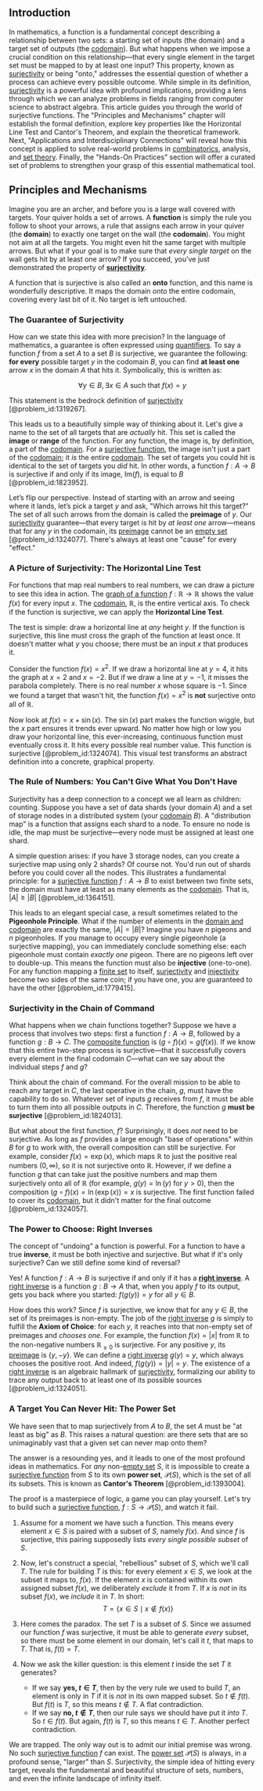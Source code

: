 ## Introduction
In mathematics, a function is a fundamental concept describing a relationship between two sets: a starting set of inputs (the domain) and a target set of outputs (the [codomain](@article_id:138842)). But what happens when we impose a crucial condition on this relationship—that every single element in the target set must be mapped to by at least one input? This property, known as [surjectivity](@article_id:148437) or being "onto," addresses the essential question of whether a process can achieve every possible outcome. While simple in its definition, [surjectivity](@article_id:148437) is a powerful idea with profound implications, providing a lens through which we can analyze problems in fields ranging from computer science to abstract algebra. This article guides you through the world of surjective functions. The "Principles and Mechanisms" chapter will establish the formal definition, explore key properties like the Horizontal Line Test and Cantor's Theorem, and explain the theoretical framework. Next, "Applications and Interdisciplinary Connections" will reveal how this concept is applied to solve real-world problems in [combinatorics](@article_id:143849), analysis, and [set theory](@article_id:137289). Finally, the "Hands-On Practices" section will offer a curated set of problems to strengthen your grasp of this essential mathematical tool.

## Principles and Mechanisms

Imagine you are an archer, and before you is a large wall covered with targets. Your quiver holds a set of arrows. A **function** is simply the rule you follow to shoot your arrows, a rule that assigns each arrow in your quiver (the **domain**) to exactly one target on the wall (the **codomain**). You might not aim at all the targets. You might even hit the same target with multiple arrows. But what if your goal is to make sure that *every single target* on the wall gets hit by at least one arrow? If you succeed, you’ve just demonstrated the property of **[surjectivity](@article_id:148437)**.

A function that is surjective is also called an **onto** function, and this name is wonderfully descriptive. It maps the domain *onto* the entire codomain, covering every last bit of it. No target is left untouched.

### The Guarantee of Surjectivity

How can we state this idea with more precision? In the language of mathematics, a guarantee is often expressed using [quantifiers](@article_id:158649). To say a function $f$ from a set $A$ to a set $B$ is surjective, we guarantee the following: **for every** possible target $y$ in the codomain $B$, you can find **at least one** arrow $x$ in the domain $A$ that hits it. Symbolically, this is written as:

$$
\forall y \in B, \exists x \in A \text{ such that } f(x) = y
$$

This statement is the bedrock definition of [surjectivity](@article_id:148437) [@problem_id:1319267].

This leads us to a beautifully simple way of thinking about it. Let's give a name to the set of all targets that are *actually* hit. This set is called the **image** or **range** of the function. For any function, the image is, by definition, a part of the [codomain](@article_id:138842). For a [surjective function](@article_id:146911), the image isn't just a part of the [codomain](@article_id:138842); it *is* the entire [codomain](@article_id:138842). The set of targets you could hit is identical to the set of targets you *did* hit. In other words, a function $f: A \to B$ is surjective if and only if its image, $\text{Im}(f)$, is equal to $B$ [@problem_id:1823952].

Let’s flip our perspective. Instead of starting with an arrow and seeing where it lands, let’s pick a target $y$ and ask, "Which arrows hit this target?" The set of all such arrows from the domain is called the **preimage** of $y$. Our [surjectivity](@article_id:148437) guarantee—that every target is hit by *at least one* arrow—means that for any $y$ in the codomain, its [preimage](@article_id:150405) cannot be an [empty set](@article_id:261452) [@problem_id:1324077]. There's always at least one "cause" for every "effect."

### A Picture of Surjectivity: The Horizontal Line Test

For functions that map real numbers to real numbers, we can draw a picture to see this idea in action. The [graph of a function](@article_id:158776) $f: \mathbb{R} \to \mathbb{R}$ shows the value $f(x)$ for every input $x$. The [codomain](@article_id:138842), $\mathbb{R}$, is the entire vertical axis. To check if the function is surjective, we can apply the **Horizontal Line Test**.

The test is simple: draw a horizontal line at *any* height $y$. If the function is surjective, this line must cross the graph of the function at least once. It doesn't matter what $y$ you choose; there must be an input $x$ that produces it.

Consider the function $f(x) = x^2$. If we draw a horizontal line at $y=4$, it hits the graph at $x=2$ and $x=-2$. But if we draw a line at $y=-1$, it misses the parabola completely. There is no real number $x$ whose square is $-1$. Since we found a target that wasn't hit, the function $f(x)=x^2$ is **not** surjective onto all of $\mathbb{R}$.

Now look at $f(x) = x + \sin(x)$. The $\sin(x)$ part makes the function wiggle, but the $x$ part ensures it trends ever upward. No matter how high or low you draw your horizontal line, this ever-increasing, continuous function must eventually cross it. It hits every possible real number value. This function is surjective [@problem_id:1324074]. This visual test transforms an abstract definition into a concrete, graphical property.

### The Rule of Numbers: You Can't Give What You Don't Have

Surjectivity has a deep connection to a concept we all learn as children: counting. Suppose you have a set of data shards (your domain $A$) and a set of storage nodes in a distributed system (your [codomain](@article_id:138842) $B$). A "distribution map" is a function that assigns each shard to a node. To ensure no node is idle, the map must be surjective—every node must be assigned at least one shard.

A simple question arises: if you have 3 storage nodes, can you create a surjective map using only 2 shards? Of course not. You'd run out of shards before you could cover all the nodes. This illustrates a fundamental principle: for a [surjective function](@article_id:146911) $f: A \to B$ to exist between two finite sets, the domain must have at least as many elements as the [codomain](@article_id:138842). That is, $|A| \ge |B|$ [@problem_id:1364151].

This leads to an elegant special case, a result sometimes related to the **Pigeonhole Principle**. What if the number of elements in the [domain and codomain](@article_id:158806) are exactly the same, $|A| = |B|$? Imagine you have $n$ pigeons and $n$ pigeonholes. If you manage to occupy every single pigeonhole (a surjective mapping), you can immediately conclude something else: each pigeonhole must contain *exactly one* pigeon. There are no pigeons left over to double-up. This means the function must also be **injective** (one-to-one). For any function mapping a [finite set](@article_id:151753) to itself, [surjectivity](@article_id:148437) and [injectivity](@article_id:147228) become two sides of the same coin; if you have one, you are guaranteed to have the other [@problem_id:1779415].

### Surjectivity in the Chain of Command

What happens when we chain functions together? Suppose we have a process that involves two steps: first a function $f: A \to B$, followed by a function $g: B \to C$. The [composite function](@article_id:150957) is $(g \circ f)(x) = g(f(x))$. If we know that this entire two-step process is surjective—that it successfully covers every element in the final codomain $C$—what can we say about the individual steps $f$ and $g$?

Think about the chain of command. For the overall mission to be able to reach any target in $C$, the last operative in the chain, $g$, must have the capability to do so. Whatever set of inputs $g$ receives from $f$, it must be able to turn them into all possible outputs in $C$. Therefore, the function $g$ **must be surjective** [@problem_id:1824013].

But what about the first function, $f$? Surprisingly, it does *not* need to be surjective. As long as $f$ provides a large enough "base of operations" within $B$ for $g$ to work with, the overall composition can still be surjective. For example, consider $f(x) = \exp(x)$, which maps $\mathbb{R}$ to just the positive real numbers $(0, \infty)$, so it is not surjective onto $\mathbb{R}$. However, if we define a function $g$ that can take just the positive numbers and map them surjectively onto all of $\mathbb{R}$ (for example, $g(y) = \ln(y)$ for $y > 0$), then the composition $(g \circ f)(x) = \ln(\exp(x)) = x$ is surjective. The first function failed to cover its [codomain](@article_id:138842), but it didn't matter for the final outcome [@problem_id:1324057].

### The Power to Choose: Right Inverses

The concept of "undoing" a function is powerful. For a function to have a true **inverse**, it must be both injective and surjective. But what if it's only surjective? Can we still define some kind of reversal?

Yes! A function $f: A \to B$ is surjective if and only if it has a **[right inverse](@article_id:161004)**. A [right inverse](@article_id:161004) is a function $g: B \to A$ that, when you apply $f$ to its output, gets you back where you started: $f(g(y)) = y$ for all $y \in B$.

How does this work? Since $f$ is surjective, we know that for any $y \in B$, the set of its preimages is non-empty. The job of the [right inverse](@article_id:161004) $g$ is simply to fulfill the **Axiom of Choice**: for each $y$, it reaches into that non-empty set of preimages and *chooses one*. For example, the function $f(x) = |x|$ from $\mathbb{R}$ to the non-negative numbers $\mathbb{R}_{\ge 0}$ is surjective. For any positive $y$, its [preimage](@article_id:150405) is $\{y, -y\}$. We can define a [right inverse](@article_id:161004) $g(y) = y$, which always chooses the positive root. And indeed, $f(g(y)) = |y| = y$. The existence of a [right inverse](@article_id:161004) is an algebraic hallmark of [surjectivity](@article_id:148437), formalizing our ability to trace any output back to at least one of its possible sources [@problem_id:1324051].

### A Target You Can Never Hit: The Power Set

We have seen that to map surjectively from $A$ to $B$, the set $A$ must be "at least as big" as $B$. This raises a natural question: are there sets that are so unimaginably vast that a given set can never map onto them?

The answer is a resounding yes, and it leads to one of the most profound ideas in mathematics. For *any* non-[empty set](@article_id:261452) $S$, it is impossible to create a [surjective function](@article_id:146911) from $S$ to its own **power set**, $\mathcal{P}(S)$, which is the set of all its subsets. This is known as **Cantor's Theorem** [@problem_id:1393004].

The proof is a masterpiece of logic, a game you can play yourself. Let's try to build such a [surjective function](@article_id:146911), $f: S \to \mathcal{P}(S)$, and watch it fail.

1.  Assume for a moment we have such a function. This means every element $x \in S$ is paired with a subset of $S$, namely $f(x)$. And since $f$ is surjective, this pairing supposedly lists *every single possible subset* of $S$.

2.  Now, let's construct a special, "rebellious" subset of $S$, which we'll call $T$. The rule for building $T$ is this: for every element $x \in S$, we look at the subset it maps to, $f(x)$. If the element $x$ is contained within its own assigned subset $f(x)$, we deliberately *exclude* it from $T$. If $x$ is *not* in its subset $f(x)$, we *include* it in $T$. In short:
    $$
    T = \{ x \in S \mid x \notin f(x) \}
    $$

3.  Here comes the paradox. The set $T$ is a subset of $S$. Since we assumed our function $f$ was surjective, it must be able to generate *every* subset, so there must be some element in our domain, let's call it $t$, that maps to $T$. That is, $f(t) = T$.

4.  Now we ask the killer question: is this element $t$ inside the set $T$ it generates?
    *   If we say **yes, $t \in T$**, then by the very rule we used to build $T$, an element is only in $T$ if it is *not* in its own mapped subset. So $t \notin f(t)$. But $f(t)$ is $T$, so this means $t \notin T$. A flat contradiction.
    *   If we say **no, $t \notin T$**, then our rule says we should have put it *into* $T$. So $t \in f(t)$. But again, $f(t)$ is $T$, so this means $t \in T$. Another perfect contradiction.

We are trapped. The only way out is to admit our initial premise was wrong. No such [surjective function](@article_id:146911) $f$ can exist. The [power set](@article_id:136929) $\mathcal{P}(S)$ is always, in a profound sense, "larger" than $S$. Surjectivity, the simple idea of hitting every target, reveals the fundamental and beautiful structure of sets, numbers, and even the infinite landscape of infinity itself.